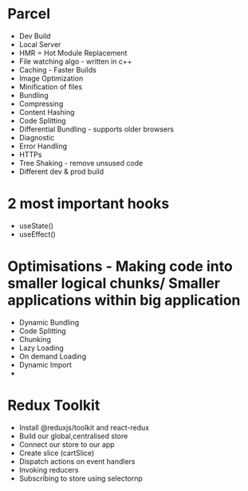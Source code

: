 # Parcel
- Dev Build
- Local Server
- HMR = Hot Module Replacement 
- File watching algo - written in c++
- Caching - Faster Builds 
- Image Optimization
- Minification of files
- Bundling
- Compressing
- Content Hashing
- Code Splitting
- Differential Bundling - supports older browsers
- Diagnostic
- Error Handling
- HTTPs
- Tree Shaking - remove unsused code
- Different dev & prod build

# 2 most important hooks
- useState()
- useEffect()
  

# Optimisations - Making code into smaller logical chunks/ Smaller applications within big application
- Dynamic Bundling
- Code Splitting
- Chunking
- Lazy Loading
- On demand Loading
- Dynamic Import  
- 


# Redux Toolkit
- Install @reduxjs/toolkit and react-redux
- Build our global,centralised store
- Connect our store to our app
- Create slice (cartSlice)
- Dispatch actions on event handlers
- Invoking reducers
- Subscribing to store using selectornp